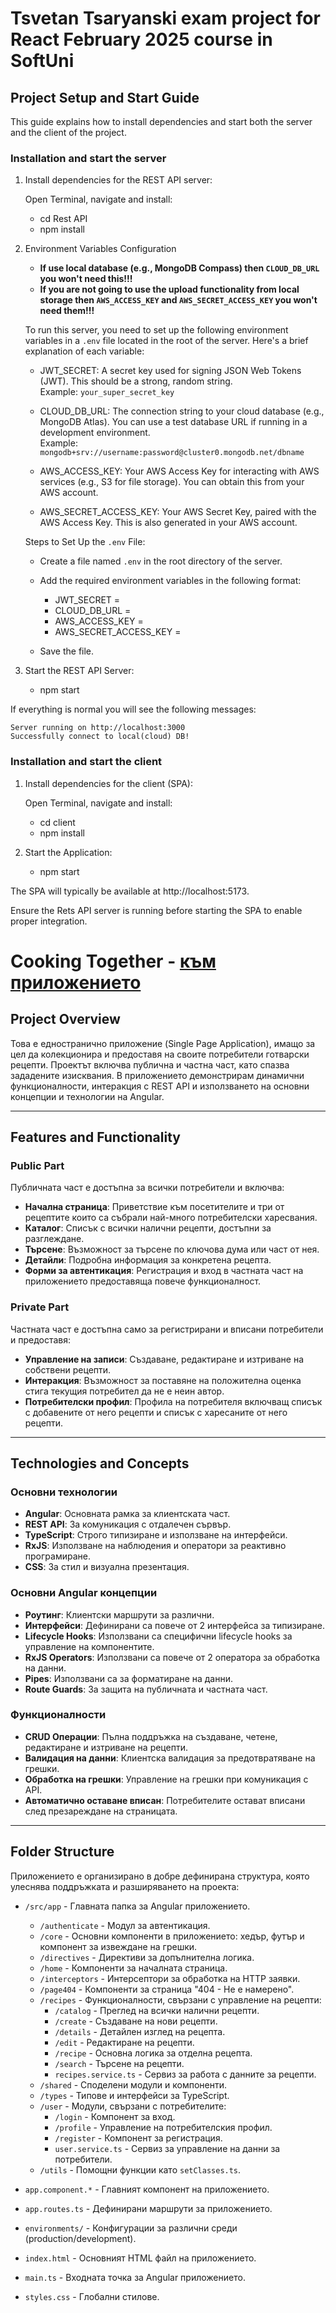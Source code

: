 # Tsvetan Tsaryanski exam project for React February 2025 course in SoftUni

## Project Setup and Start Guide

This guide explains how to install dependencies and start both the server and the client of the project.

### Installation and start the server

1.  Install dependencies for the REST API server:

    Open Terminal, navigate and install:

    -   cd Rest API
    -   npm install

2.  Environment Variables Configuration

    -   **If use local database (e.g., MongoDB Compass) then `CLOUD_DB_URL` you won't need this!!!**
    -   **If you are not going to use the upload functionality from local storage then `AWS_ACCESS_KEY` and `AWS_SECRET_ACCESS_KEY` you won't need them!!!**

    To run this server, you need to set up the following environment variables in a `.env` file located in the root of the server. Here's a brief explanation of each variable:

    -   JWT_SECRET: A secret key used for signing JSON Web Tokens (JWT). This should be a strong, random string.  
         Example: `your_super_secret_key`

    -   CLOUD_DB_URL: The connection string to your cloud database (e.g., MongoDB Atlas). You can use a test database URL if running in a development environment.  
         Example: `mongodb+srv://username:password@cluster0.mongodb.net/dbname`

    -   AWS_ACCESS_KEY: Your AWS Access Key for interacting with AWS services (e.g., S3 for file storage). You can obtain this from your AWS account.

    -   AWS_SECRET_ACCESS_KEY: Your AWS Secret Key, paired with the AWS Access Key. This is also generated in your AWS account.

    Steps to Set Up the `.env` File:

    -   Create a file named `.env` in the root directory of the server.
    -   Add the required environment variables in the following format:

        -   JWT_SECRET = <your-jwt-secret>
        -   CLOUD_DB_URL = <your-cloud-database-url>
        -   AWS_ACCESS_KEY = <your-aws-access-key>
        -   AWS_SECRET_ACCESS_KEY = <your-aws-secret-access-key>

    -   Save the file.

3.  Start the REST API Server:

    -   npm start

If everything is normal you will see the following messages:

    Server running on http://localhost:3000
    Successfully connect to local(cloud) DB!

### Installation and start the client

1.  Install dependencies for the client (SPA):

    Open Terminal, navigate and install:

    -   cd client
    -   npm install

2.  Start the Application:

    -   npm start

The SPA will typically be available at http://localhost:5173.

Ensure the Rets API server is running before starting the SPA to enable proper integration.

<!------------------------------------------------------------------------------------------------------------------------------------------------------------------>

# Cooking Together - [към приложението](https://test-client-hgl0.onrender.com)

## Project Overview

Това е едностранично приложение (Single Page Application), имащо за цел да колекционира и предоставя на своите потребители готварски рецепти. Проектът включва публична и частна част, като спазва зададените изисквания. В приложението демонстрирам динамични функционалности, интеракция с REST API и използването на основни концепции и технологии на Angular.

---

## Features and Functionality

### Public Part

Публичната част е достъпна за всички потребители и включва:

-   **Начална страница**: Приветствие към посетителите и три от рецептите които са събрали най-много потребителски харесвания.
-   **Каталог**: Списък с всички налични рецепти, достъпни за разглеждане.
-   **Търсене**: Възможност за търсене по ключова дума или част от нея.
-   **Детайли**: Подробна информация за конкретена рецепта.
-   **Форми за автентикация**: Регистрация и вход в частната част на приложението предоставяща повече функционалност.

### Private Part

Частната част е достъпна само за регистрирани и вписани потребители и предоставя:

-   **Управление на записи**: Създаване, редактиране и изтриване на собствени рецепти.
-   **Интеракция**: Възможност за поставяне на положителна оценка стига текущия потребител да не е неин автор.
-   **Потребителски профил**: Профила на потребителя включващ списък с добавените от него рецепти и списък с харесаните от него рецепти.

---

## Technologies and Concepts

### Основни технологии

-   **Angular**: Основната рамка за клиентската част.
-   **REST API**: За комуникация с отдалечен сървър.
-   **TypeScript**: Строго типизиране и използване на интерфейси.
-   **RxJS**: Използване на наблюдения и оператори за реактивно програмиране.
-   **CSS**: За стил и визуална презентация.

### Основни Angular концепции

-   **Роутинг**: Клиентски маршрути за различни.
-   **Интерфейси**: Дефинирани са повече от 2 интерфейса за типизиране.
-   **Lifecycle Hooks**: Използвани са специфични lifecycle hooks за управление на компонентите.
-   **RxJS Operators**: Използвани са повече от 2 оператора за обработка на данни.
-   **Pipes**: Използвани са за форматиране на данни.
-   **Route Guards**: За защита на публичната и частната част.

### Функционалности

-   **CRUD Операции**: Пълна поддръжка на създаване, четене, редактиране и изтриване на рецепти.
-   **Валидация на данни**: Клиентска валидация за предотвратяване на грешки.
-   **Обработка на грешки**: Управление на грешки при комуникация с API.
-   **Автоматично оставане вписан**: Потребителите остават вписани след презареждане на страницата.

---

## Folder Structure

Приложението е организирано в добре дефинирана структура, която улеснява поддръжката и разширяването на проекта:

-   `/src/app` - Главната папка за Angular приложението.

    -   `/authenticate` - Модул за автентикация.
    -   `/core` - Основни компоненти в приложението: хедър, футър и компонент за извеждане на грешки.
    -   `/directives` - Директиви за допълнителна логика.
    -   `/home` - Компоненти за началната страница.
    -   `/interceptors` - Интерсептори за обработка на HTTP заявки.
    -   `/page404` - Компоненти за страница "404 - Не е намерено".
    -   `/recipes` - Функционалности, свързани с управление на рецепти:
        -   `/catalog` - Преглед на всички налични рецепти.
        -   `/create` - Създаване на нови рецепти.
        -   `/details` - Детайлен изглед на рецепта.
        -   `/edit` - Редактиране на рецепти.
        -   `/recipe` - Основна логика за отделна рецепта.
        -   `/search` - Търсене на рецепти.
        -   `recipes.service.ts` - Сервиз за работа с данните за рецепти.
    -   `/shared` - Споделени модули и компоненти.
    -   `/types` - Типове и интерфейси за TypeScript.
    -   `/user` - Модули, свързани с потребителите:
        -   `/login` - Компонент за вход.
        -   `/profile` - Управление на потребителския профил.
        -   `/register` - Компонент за регистрация.
        -   `user.service.ts` - Сервиз за управление на данни за потребители.
    -   `/utils` - Помощни функции като `setClasses.ts`.

-   `app.component.*` - Главният компонент на приложението.
-   `app.routes.ts` - Дефинирани маршрути за приложението.
-   `environments/` - Конфигурации за различни среди (production/development).
-   `index.html` - Основният HTML файл на приложението.
-   `main.ts` - Входната точка за Angular приложението.
-   `styles.css` - Глобални стилове.
